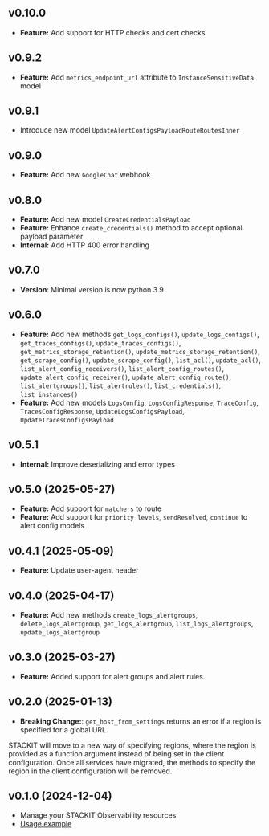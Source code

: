 ## v0.10.0
- **Feature:** Add support for HTTP checks and cert checks

## v0.9.2
- **Feature:** Add `metrics_endpoint_url` attribute to `InstanceSensitiveData` model

## v0.9.1
- Introduce new model `UpdateAlertConfigsPayloadRouteRoutesInner` 

## v0.9.0
- **Feature:** Add new `GoogleChat` webhook

## v0.8.0
- **Feature:** Add new model `CreateCredentialsPayload`
- **Feature:** Enhance `create_credentials()` method to accept optional payload parameter 
- **Internal:** Add HTTP 400 error handling

## v0.7.0
- **Version**: Minimal version is now python 3.9

## v0.6.0
- **Feature:** Add new methods `get_logs_configs()`, `update_logs_configs()`, `get_traces_configs()`, `update_traces_configs()`, `get_metrics_storage_retention()`, `update_metrics_storage_retention()`, `get_scrape_config()`, `update_scrape_config()`, `list_acl()`, `update_acl()`, `list_alert_config_receivers()`, `list_alert_config_routes()`, `update_alert_config_receiver()`, `update_alert_config_route()`, `list_alertgroups()`, `list_alertrules()`, `list_credentials()`, `list_instances()`
- **Feature:** Add new models `LogsConfig`, `LogsConfigResponse`, `TraceConfig`, `TracesConfigResponse`, `UpdateLogsConfigsPayload`, `UpdateTracesConfigsPayload`

## v0.5.1
- **Internal:** Improve deserializing and error types

## v0.5.0 (2025-05-27)
- **Feature:** Add support for `matchers` to route
- **Feature:** Add support for `priority levels`, `sendResolved`, `continue` to alert config models

## v0.4.1 (2025-05-09)
- **Feature:** Update user-agent header

## v0.4.0 (2025-04-17)
- **Feature:** Add new methods `create_logs_alertgroups`, `delete_logs_alertgroup`, `get_logs_alertgroup`, `list_logs_alertgroups`, `update_logs_alertgroup`

## v0.3.0 (2025-03-27)
- **Feature:** Added support for alert groups and alert rules.

## v0.2.0 (2025-01-13)
- **Breaking Change:**: `get_host_from_settings` returns an error if a region is specified for a global URL.

STACKIT will move to a new way of specifying regions, where the region is provided as a function argument instead of being set in the client configuration. Once all services have migrated, the methods to specify the region in the client configuration will be removed.

## v0.1.0 (2024-12-04)
- Manage your STACKIT Observability resources
- [Usage example](https://github.com/stackitcloud/stackit-sdk-python/tree/main/examples/observability)
